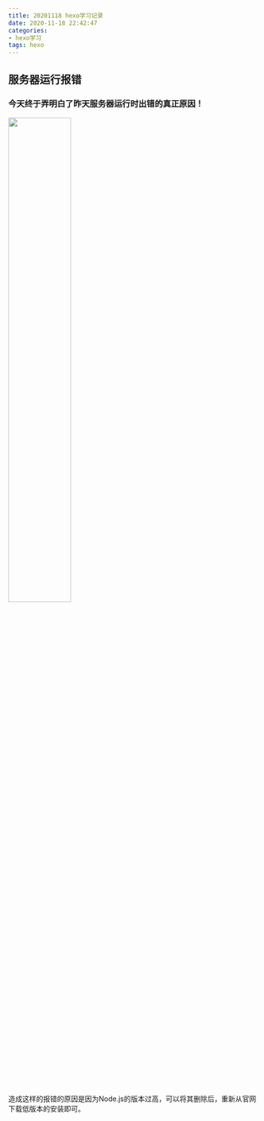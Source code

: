 ```yaml
---
title: 20201118 hexo学习记录
date: 2020-11-18 22:42:47
categories:
- hexo学习
tags: hexo
---
```

## **服务器运行报错**
### 今天终于弄明白了昨天服务器运行时出错的真正原因！

<img src="https://7.dusays.com/2020/11/19/10e9e7ebc6aa5.png" width="50%">

造成这样的报错的原因是因为Node.js的版本过高，可以将其删除后，重新从官网下载低版本的安装即可。